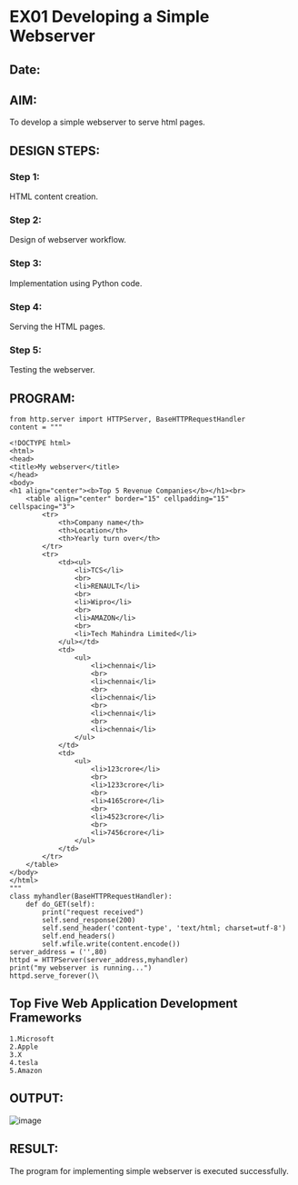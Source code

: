 # EX01 Developing a Simple Webserver
## Date:

## AIM:
To develop a simple webserver to serve html pages.

## DESIGN STEPS:
### Step 1: 
HTML content creation.

### Step 2:
Design of webserver workflow.

### Step 3:
Implementation using Python code.

### Step 4:
Serving the HTML pages.

### Step 5:
Testing the webserver.

## PROGRAM:
```
from http.server import HTTPServer, BaseHTTPRequestHandler
content = """

<!DOCTYPE html>
<html>
<head>
<title>My webserver</title>
</head>
<body>
<h1 align="center"><b>Top 5 Revenue Companies</b></h1><br>
    <table align="center" border="15" cellpadding="15" cellspacing="3">
        <tr>
            <th>Company name</th>
            <th>Location</th>
            <th>Yearly turn over</th>
        </tr>
        <tr>
            <td><ul>
                <li>TCS</li>
                <br>
                <li>RENAULT</li>
                <br>
                <li>Wipro</li>
                <br>
                <li>AMAZON</li>
                <br>
                <li>Tech Mahindra Limited</li>
            </ul></td>
            <td>
                <ul>
                    <li>chennai</li>
                    <br>
                    <li>chennai</li>
                    <br>
                    <li>chennai</li>
                    <br>
                    <li>chennai</li>
                    <br>
                    <li>chennai</li>
                </ul>
            </td>
            <td>
                <ul>
                    <li>123crore</li>
                    <br>
                    <li>1233crore</li>
                    <br>
                    <li>4165crore</li>
                    <br>
                    <li>4523crore</li>
                    <br>
                    <li>7456crore</li>
                </ul>
            </td>
        </tr>
    </table>
</body>
</html>
"""
class myhandler(BaseHTTPRequestHandler):
    def do_GET(self):
        print("request received")
        self.send_response(200)
        self.send_header('content-type', 'text/html; charset=utf-8')
        self.end_headers()
        self.wfile.write(content.encode())
server_address = ('',80)
httpd = HTTPServer(server_address,myhandler)
print("my webserver is running...")
httpd.serve_forever()\
```
## Top Five Web Application Development Frameworks
```
1.Microsoft
2.Apple
3.X
4.tesla
5.Amazon
```
## OUTPUT:
![image](https://github.com/25tharunkumar/simplewebserver/assets/123470785/c6cdc4ef-e04d-45df-b199-f2f180132c09)


## RESULT:
The program for implementing simple webserver is executed successfully.
